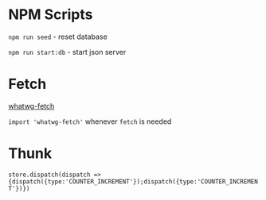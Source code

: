 # NPM Scripts

`npm run seed` - reset database

`npm run start:db` - start json server

# Fetch

[whatwg-fetch](https://github.com/github/fetch)

`import 'whatwg-fetch'` whenever `fetch` is needed

# Thunk

`store.dispatch(dispatch => {dispatch({type:'COUNTER_INCREMENT'});dispatch({type:'COUNTER_INCREMENT'})})`
